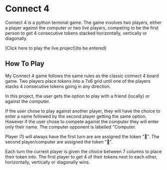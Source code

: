 # Connect 4

Connect 4 is a python terminal game. The game involves two players, either a player against the computer or two live players, competing to be the first person to get 4 consecutive tokens stacked horizontally, vertically or diagonally.

[Click here to play the live project](to be entered)

## How To Play

My Connect 4 game follows the same rules as the classic connect 4 board game. Two players place tokens into a 7x6 grid until one of the players stacks 4 consecutive tokens going in any direction.

In this project, the user gets the option to play with a friend (locally) or against the computer.

If the user chose to play against another player, they will have the choice to enter a name followed by the second player getting the same option. However if the user chose to compete against the computer they will enter only their name. The computer opponent is labelled "Computer.

Player (1) will always have the first turn are are assigned the token "🔵". The second player/computer are assigned the token "🔴".

Each turn the current player is given the choice between 7 columns to place their token into. The first player to get 4 of their tokens next to each other, horizontally, vertically or diagonally wins.
